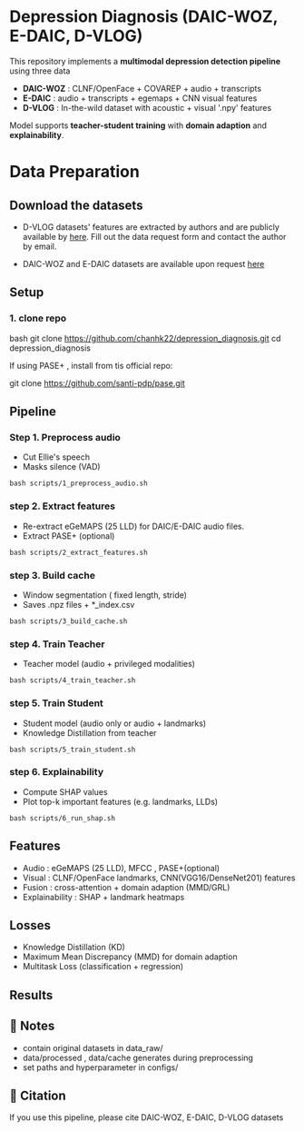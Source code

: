 # Depression Diagnosis (DAIC-WOZ, E-DAIC, D-VLOG)

This repository implements a **multimodal depression detection pipeline** using three data

+ **DAIC-WOZ** : CLNF/OpenFace + COVAREP + audio + transcripts
+ **E-DAIC** : audio + transcripts + egemaps + CNN visual features
+ **D-VLOG** : In-the-wild dataset with acoustic + visual '.npy' features

Model supports **teacher-student training** with **domain adaption** and **explainability**.

# Data Preparation

## Download the datasets

+ D-VLOG datasets' features are extracted by authors and are publicly available by [here](https://sites.google.com/view/jeewoo-yoon/dataset). Fill out the data request form and contact the author by email.

+ DAIC-WOZ and E-DAIC datasets are available upon request [here](https://dcapswoz.ict.usc.edu)


## Setup

### 1. clone repo
bash
git clone https://github.com/chanhk22/depression_diagnosis.git
cd depression_diagnosis

If using PASE+ , install from tis official repo:

git clone https://github.com/santi-pdp/pase.git

## Pipeline

### Step 1. Preprocess audio
+ Cut Ellie's speech
+ Masks silence (VAD)
```
bash scripts/1_preprocess_audio.sh
```

### step 2. Extract features
+ Re-extract eGeMAPS (25 LLD) for DAIC/E-DAIC audio files.
+ Extract PASE+ (optional)
```
bash scripts/2_extract_features.sh
```

### step 3. Build cache
+ Window segmentation ( fixed length, stride)
+ Saves .npz files + *_index.csv
```
bash scripts/3_build_cache.sh
```

### step 4. Train Teacher
+ Teacher model (audio + privileged modalities)
```
bash scripts/4_train_teacher.sh
```

### step 5. Train Student
+ Student model (audio only or audio + landmarks)
+ Knowledge Distillation from teacher
```
bash scripts/5_train_student.sh
```

### step 6. Explainability
+ Compute SHAP values
+ Plot top-k important features (e.g. landmarks, LLDs)
```
bash scripts/6_run_shap.sh
```

## Features
+ Audio : eGeMAPS (25 LLD), MFCC , PASE+(optional)
+ Visual : CLNF/OpenFace landmarks, CNN(VGG16/DenseNet201) features
+ Fusion : cross-attention + domain adaption (MMD/GRL)
+ Explainability : SHAP + landmark heatmaps

## Losses
+ Knowledge Distillation (KD)
+ Maximum Mean Discrepancy (MMD) for domain adaption
+ Multitask Loss (classification + regression)

## Results


## 📜 Notes
+ contain original datasets in data_raw/
+ data/processed , data/cache generates during preprocessing
+ set paths and hyperparameter in configs/


## 📜 Citation
If you use this pipeline, please cite DAIC-WOZ, E-DAIC, D-VLOG datasets 